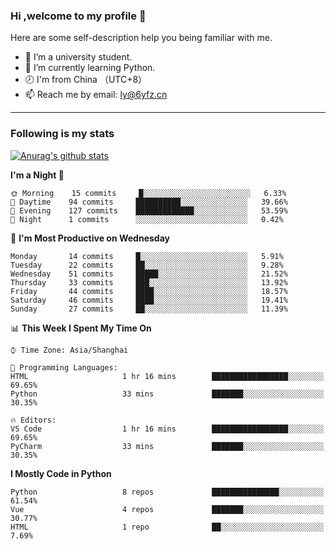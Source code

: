 ### Hi ,welcome to my profile 👋
Here are some self-description help you being familiar with me.
<!--
**liuyunfz/liuyunfz** is a ✨ _special_ ✨ repository because its `README.md` (this file) appears on your GitHub profile.
- 👯 I’m looking to collaborate on ...
- 🤔 I’m looking for help with ...
Here are some ideas to get you started:
-->
- 🏫 I’m a university student.
- 💪 I’m currently learning Python.
- 🕗 I'm from China （UTC+8）
- 📫 Reach me by email: [ly@6yfz.cn](mailto:ly@6yfz.cn)
  
---
### Following is my stats
  
[![Anurag's github stats](https://github-readme-stats.vercel.app/api?username=liuyunfz)](https://github.com/anuraghazra/github-readme-stats)
  
<!--START_SECTION:waka-->
**I'm a Night 🦉** 

```text
🌞 Morning    15 commits     █░░░░░░░░░░░░░░░░░░░░░░░░   6.33% 
🌆 Daytime    94 commits     ██████████░░░░░░░░░░░░░░░   39.66% 
🌃 Evening    127 commits    █████████████░░░░░░░░░░░░   53.59% 
🌙 Night      1 commits      ░░░░░░░░░░░░░░░░░░░░░░░░░   0.42%

```
📅 **I'm Most Productive on Wednesday** 

```text
Monday       14 commits     █░░░░░░░░░░░░░░░░░░░░░░░░   5.91% 
Tuesday      22 commits     ██░░░░░░░░░░░░░░░░░░░░░░░   9.28% 
Wednesday    51 commits     █████░░░░░░░░░░░░░░░░░░░░   21.52% 
Thursday     33 commits     ███░░░░░░░░░░░░░░░░░░░░░░   13.92% 
Friday       44 commits     ████░░░░░░░░░░░░░░░░░░░░░   18.57% 
Saturday     46 commits     ████░░░░░░░░░░░░░░░░░░░░░   19.41% 
Sunday       27 commits     ██░░░░░░░░░░░░░░░░░░░░░░░   11.39%

```


📊 **This Week I Spent My Time On** 

```text
⌚︎ Time Zone: Asia/Shanghai

💬 Programming Languages: 
HTML                     1 hr 16 mins        █████████████████░░░░░░░░   69.65% 
Python                   33 mins             ███████░░░░░░░░░░░░░░░░░░   30.35%

🔥 Editors: 
VS Code                  1 hr 16 mins        █████████████████░░░░░░░░   69.65% 
PyCharm                  33 mins             ███████░░░░░░░░░░░░░░░░░░   30.35%

```

**I Mostly Code in Python** 

```text
Python                   8 repos             ███████████████░░░░░░░░░░   61.54% 
Vue                      4 repos             ███████░░░░░░░░░░░░░░░░░░   30.77% 
HTML                     1 repo              ██░░░░░░░░░░░░░░░░░░░░░░░   7.69%

```



<!--END_SECTION:waka-->
